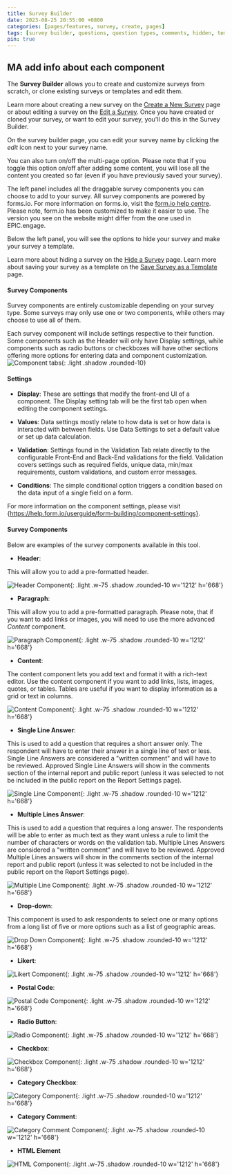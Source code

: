 ```yaml
---
title: Survey Builder
date: 2023-08-25 20:55:00 +0800
categories: [pages/features, survey, create, pages]
tags: [survey builder, questions, question types, comments, hidden, template]
pin: true
---
```

## MA add info about each component

The **Survey Builder** allows you to create and customize surveys from scratch, or clone existing surveys or templates and edit them. 

Learn more about creating a new survey on the [Create a New Survey](/met-guide/posts/create-survey/) page or about editing a survey on the [Edit a Survey](/met-guide/posts/edit-survey/). Once you have created or cloned your survey, or want to edit your survey, you'll do this in the Survey Builder.

On the survey builder page, you can edit your survey name by clicking the *edit* icon next to your survey name. 

You can also turn on/off the multi-page option. Please note that if you toggle this option on/off after adding some content, you will lose all the content you created so far (even if you have previously saved your survey).

The left panel includes all the draggable survey components you can choose to add to your survey. All survey components are powered by forms.io. For more information on forms.io, visit the [form.io help centre](https://help.form.io/). Please note, form.io has been customized to make it easier to use. The version you see on the website might differ from the one used in EPIC.engage.

Below the left panel, you will see the options to hide your survey and make your survey a template.

Learn more about hiding a survey on the [Hide a Survey](/met-guide/posts/hide-a-survey/) page.
Learn more about saving your survey as a template on the [Save Survey as a Template](/met-guide/posts/save-survey-as-template/) page.

#### Survey Components  

Survey components are entirely customizable depending on your survey type. Some surveys may only use one or two components, while others may choose to use all of them.  

Each survey component will include settings respective to their function. Some components such as the Header will only have Display settings, while components such as radio buttons or checkboxes will have other sections offering more options for entering data and component customization.  
![Component tabs](/assets/UserGuideImages/Images/survey-builder/survey-builder-component-with-only-one-tab-of-settings-vs-one-with-all-of-them.png){: .light .shadow .rounded-10}

#### Settings   

- **Display**: These are settings that modify the front-end UI of a component. The Display setting tab will be the first tab open when editing the component settings.
  
- **Values**: Data settings mostly relate to how data is set or how data is interacted with between fields. Use Data Settings to set a default value or set up data calculation.
  
- **Validation**: Settings found in the Validation Tab relate directly to the configurable Front-End and Back-End validations for the field. Validation covers settings such as required fields, unique data, min/max requirements, custom validations, and custom error messages.
  
- **Conditions**: The simple conditional option triggers a condition based on the data input of a single field on a form.

For more information on the component settings, please visit {https://help.form.io/userguide/form-building/component-settings}.

#### Survey Components 

Below are examples of the survey components available in this tool.

- **Header**:

This will allow you to add a pre-formatted header. 

![Header Component](/assets/UserGuideImages/Images/survey-builder/survey-builder-image-of-header-component.png){: .light .w-75 .shadow .rounded-10 w='1212' h='668'}

- **Paragraph**:

This will allow you to add a pre-formatted paragraph. Please note, that if you want to add links or images, you will need to use the more advanced *Content* component.
  
![Paragraph Component](/assets/UserGuideImages/Images/survey-builder/survey-builder-image-of-paragraph-component.png){: .light .w-75 .shadow .rounded-10 w='1212' h='668'}

- **Content**:

The content component lets you add text and format it with a rich-text editor. Use the content component if you want to add links, lists, images, quotes, or tables. Tables are useful if you want to display information as a grid or text in columns.

![Content Component](/assets/UserGuideImages/Images/survey-builder/survey-builder-image-of-content-component.png){: .light .w-75 .shadow .rounded-10 w='1212' h='668'}

- **Single Line Answer**:

This is used to add a question that requires a short answer only. The respondent will have to enter their answer in a single line of text or less. Single Line Answers are considered a "written comment" and will have to be reviewed. Approved Single Line Answers will show in the comments section of the internal report and public report (unless it was selected to not be included in the public report on the Report Settings page).

![Single Line Component](/assets/UserGuideImages/Images/survey-builder/survey-builder-image-of-single-line-answer-component.png){: .light .w-75 .shadow .rounded-10 w='1212' h='668'}

- **Multiple Lines Answer**:

This is used to add a question that requires a long answer. The respondents will be able to enter as much text as they want unless a rule to limit the number of characters or words on the validation tab. Multiple Lines Answers are considered a "written comment" and will have to be reviewed. Approved Multiple Lines answers will show in the comments section of the internal report and public report (unless it was selected to not be included in the public report on the Report Settings page).

![Multiple Line Component](/assets/UserGuideImages/Images/survey-builder/survey-builder-image-of-multiple-lines-answer-component.png){: .light .w-75 .shadow .rounded-10 w='1212' h='668'}

- **Drop-down**:

This component is used to ask respondents to select one or many options from a long list of five or more options such as a list of geographic areas. 

![Drop Down Component](/assets/UserGuideImages/Images/survey-builder/survey-builder-image-of-drop-down-answer-component.png){: .light .w-75 .shadow .rounded-10 w='1212' h='668'}

- **Likert**:

![Likert Component](/assets/UserGuideImages/Images/survey-builder/survey-builder-image-of-likert-component.png){: .light .w-75 .shadow .rounded-10 w='1212' h='668'}

- **Postal Code**:

![Postal Code Component](/assets/UserGuideImages/Images/survey-builder/survey-builder-image-of-postal-code-component.png){: .light .w-75 .shadow .rounded-10 w='1212' h='668'}

  
- **Radio Button**:

![Radio Component](/assets/UserGuideImages/Images/survey-builder/survey-builder-image-of-radio-button-component.png){: .light .w-75 .shadow .rounded-10 w='1212' h='668'}

- **Checkbox**:

![Checkbox Component](/assets/UserGuideImages/Images/survey-builder/survey-builder-image-of-checkbox-component.png){: .light .w-75 .shadow .rounded-10 w='1212' h='668'}

- **Category Checkbox**:

![Category Component](/assets/UserGuideImages/Images/survey-builder/survey-builder-image-of-category-checkbox-component.png){: .light .w-75 .shadow .rounded-10 w='1212' h='668'}

- **Category Comment**:  

![Category Comment Component](/assets/UserGuideImages/Images/survey-builder/survey-builder-image-of-category-comment-component.png){: .light .w-75 .shadow .rounded-10 w='1212' h='668'}

- **HTML Element**

![HTML Component](/assets/UserGuideImages/Images/survey-builder/survey-builder-image-of-html-element-component.png){: .light .w-75 .shadow .rounded-10 w='1212' h='668'}


  
